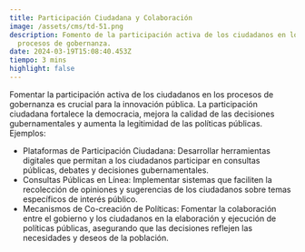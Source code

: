 ```yaml
---
title: Participación Ciudadana y Colaboración
image: /assets/cms/td-51.png
description: Fomento de la participación activa de los ciudadanos en los
  procesos de gobernanza.
date: 2024-03-19T15:08:40.453Z
tiempo: 3 mins
highlight: false
---
```

Fomentar la participación activa de los ciudadanos en los procesos de gobernanza es crucial para la innovación pública. La participación ciudadana fortalece la democracia, mejora la calidad de las decisiones gubernamentales y aumenta la legitimidad de las políticas públicas.
Ejemplos:

* Plataformas de Participación Ciudadana: Desarrollar herramientas digitales que permitan a los ciudadanos participar en consultas públicas, debates y decisiones gubernamentales.
* Consultas Públicas en Línea: Implementar sistemas que faciliten la recolección de opiniones y sugerencias de los ciudadanos sobre temas específicos de interés público.
* Mecanismos de Co-creación de Políticas: Fomentar la colaboración entre el gobierno y los ciudadanos en la elaboración y ejecución de políticas públicas, asegurando que las decisiones reflejen las necesidades y deseos de la población.